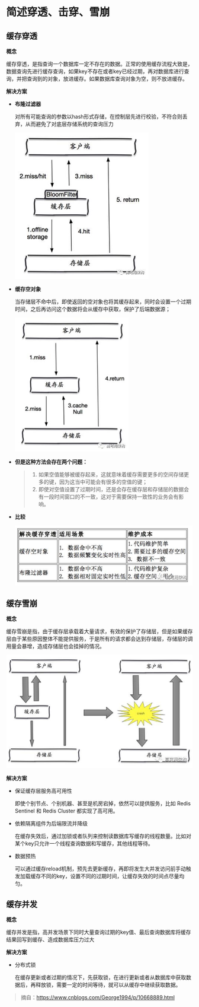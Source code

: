 # 简述穿透、击穿、雪崩

## 缓存穿透

**概念**

缓存穿透，是指查询一个数据库一定不存在的数据。正常的使用缓存流程大致是，数据查询先进行缓存查询，如果key不存在或者key已经过期，再对数据库进行查询，并把查询到的对象，放进缓存。如果数据库查询对象为空，则不放进缓存。

**解决方案**

- **布隆过滤器**

  对所有可能查询的参数以hash形式存储，在控制层先进行校验，不符合则丢弃，从而避免了对底层存储系统的查询压力
  
  ![img](./images/007FyU7Tgy1g1uzmo1u6ij30a00ayjri.jpg)

- **缓存空对象**

  当存储层不命中后，即使返回的空对象也将其缓存起来，同时会设置一个过期时间，之后再访问这个数据将会从缓存中获取，保护了后端数据源；
  
  ![img](./images/007FyU7Tgy1g1uzoeoa6dj308i0a174b.jpg)

- **但是这种方法会存在两个问题：**

  > 1. 如果空值能够被缓存起来，这就意味着缓存需要更多的空间存储更多的键，因为这当中可能会有很多的空值的键；
  > 2. 即使对空值设置了过期时间，还是会存在缓存层和存储层的数据会有一段时间窗口的不一致，这对于需要保持一致性的业务会有影响。

- **比较**

  ![img](./images/007FyU7Tgy1g1uzn7au5cj30hi05w74s.jpg)

## 缓存雪崩

**概念**

缓存雪崩是指，由于缓存层承载着大量请求，有效的保护了存储层，但是如果缓存层由于某些原因整体不能提供服务，于是所有的请求都会达到存储层，存储层的调用量会暴增，造成存储层也会挂掉的情况。

![img](./images/007FyU7Tgy1g1uzuwifjbj30ho0apglx.jpg)

**解决方案**

- 保证缓存层服务高可用性

  即使个别节点、个别机器、甚至是机房宕掉，依然可以提供服务，比如 Redis Sentinel 和 Redis Cluster 都实现了高可用。 

- 依赖隔离组件为后端限流并降级

  在缓存失效后，通过加锁或者队列来控制读数据库写缓存的线程数量。比如对某个key只允许一个线程查询数据和写缓存，其他线程等待。

- 数据预热

  可以通过缓存reload机制，预先去更新缓存，再即将发生大并发访问前手动触发加载缓存不同的key，设置不同的过期时间，让缓存失效的时间点尽量均匀。

## 缓存并发

**概念**

缓存并发是指，高并发场景下同时大量查询过期的key值、最后查询数据库将缓存结果回写到缓存、造成数据库压力过大

**解决方案**

- 分布式锁

  在缓存更新或者过期的情况下，先获取锁，在进行更新或者从数据库中获取数据后，再释放锁，需要一定的时间等待，就可以从缓存中继续获取数据。



> 摘自：https://www.cnblogs.com/George1994/p/10668889.html

